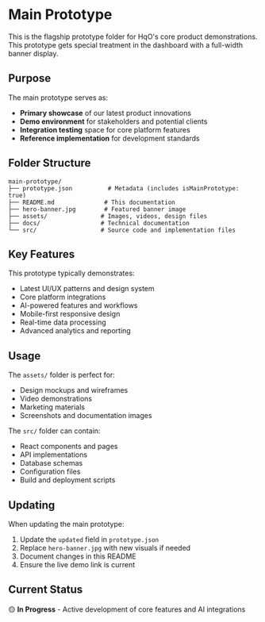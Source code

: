 # Main Prototype

This is the flagship prototype folder for HqO's core product demonstrations. This prototype gets special treatment in the dashboard with a full-width banner display.

## Purpose

The main prototype serves as:
- **Primary showcase** of our latest product innovations
- **Demo environment** for stakeholders and potential clients
- **Integration testing** space for core platform features
- **Reference implementation** for development standards

## Folder Structure

```
main-prototype/
├── prototype.json          # Metadata (includes isMainPrototype: true)
├── README.md              # This documentation
├── hero-banner.jpg        # Featured banner image
├── assets/               # Images, videos, design files
├── docs/                 # Technical documentation
└── src/                  # Source code and implementation files
```

## Key Features

This prototype typically demonstrates:
- Latest UI/UX patterns and design system
- Core platform integrations
- AI-powered features and workflows
- Mobile-first responsive design
- Real-time data processing
- Advanced analytics and reporting

## Usage

The `assets/` folder is perfect for:
- Design mockups and wireframes
- Video demonstrations
- Marketing materials
- Screenshots and documentation images

The `src/` folder can contain:
- React components and pages
- API implementations
- Database schemas
- Configuration files
- Build and deployment scripts

## Updating

When updating the main prototype:
1. Update the `updated` field in `prototype.json`
2. Replace `hero-banner.jpg` with new visuals if needed
3. Document changes in this README
4. Ensure the live demo link is current

## Current Status

🟡 **In Progress** - Active development of core features and AI integrations
